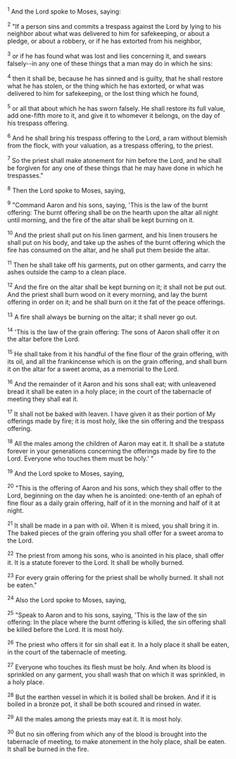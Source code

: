 <sup>1</sup> 
And the Lord spoke to Moses, saying: 

<sup>2</sup> 
"If a person sins and commits a trespass against the Lord by lying to his neighbor about what was delivered to him for safekeeping, or about a pledge, or about a robbery, or if he has extorted from his neighbor, 

<sup>3</sup> 
or if he has found what was lost and lies concerning it, and swears falsely--in any one of these things that a man may do in which he sins: 

<sup>4</sup> 
then it shall be, because he has sinned and is guilty, that he shall restore what he has stolen, or the thing which he has extorted, or what was delivered to him for safekeeping, or the lost thing which he found, 

<sup>5</sup> 
or all that about which he has sworn falsely. He shall restore its full value, add one-fifth more to it, and give it to whomever it belongs, on the day of his trespass offering. 

<sup>6</sup> 
And he shall bring his trespass offering to the Lord, a ram without blemish from the flock, with your valuation, as a trespass offering, to the priest. 

<sup>7</sup> 
So the priest shall make atonement for him before the Lord, and he shall be forgiven for any one of these things that he may have done in which he trespasses." 

<sup>8</sup> 
Then the Lord spoke to Moses, saying, 

<sup>9</sup> 
"Command Aaron and his sons, saying, 'This is the law of the burnt offering: The burnt offering shall be on the hearth upon the altar all night until morning, and the fire of the altar shall be kept burning on it. 

<sup>10</sup> 
And the priest shall put on his linen garment, and his linen trousers he shall put on his body, and take up the ashes of the burnt offering which the fire has consumed on the altar, and he shall put them beside the altar. 

<sup>11</sup> 
Then he shall take off his garments, put on other garments, and carry the ashes outside the camp to a clean place. 

<sup>12</sup> 
And the fire on the altar shall be kept burning on it; it shall not be put out. And the priest shall burn wood on it every morning, and lay the burnt offering in order on it; and he shall burn on it the fat of the peace offerings. 

<sup>13</sup> 
A fire shall always be burning on the altar; it shall never go out.

<sup>14</sup> 
'This is the law of the grain offering: The sons of Aaron shall offer it on the altar before the Lord. 

<sup>15</sup> 
He shall take from it his handful of the fine flour of the grain offering, with its oil, and all the frankincense which is on the grain offering, and shall burn it on the altar for a sweet aroma, as a memorial to the Lord. 

<sup>16</sup> 
And the remainder of it Aaron and his sons shall eat; with unleavened bread it shall be eaten in a holy place; in the court of the tabernacle of meeting they shall eat it. 

<sup>17</sup> 
It shall not be baked with leaven. I have given it as their portion of My offerings made by fire; it is most holy, like the sin offering and the trespass offering. 

<sup>18</sup> 
All the males among the children of Aaron may eat it. It shall be a statute forever in your generations concerning the offerings made by fire to the Lord. Everyone who touches them must be holy.' " 

<sup>19</sup> 
And the Lord spoke to Moses, saying, 

<sup>20</sup> 
"This is the offering of Aaron and his sons, which they shall offer to the Lord, beginning on the day when he is anointed: one-tenth of an ephah of fine flour as a daily grain offering, half of it in the morning and half of it at night. 

<sup>21</sup> 
It shall be made in a pan with oil. When it is mixed, you shall bring it in. The baked pieces of the grain offering you shall offer for a sweet aroma to the Lord. 

<sup>22</sup> 
The priest from among his sons, who is anointed in his place, shall offer it. It is a statute forever to the Lord. It shall be wholly burned. 

<sup>23</sup> 
For every grain offering for the priest shall be wholly burned. It shall not be eaten." 

<sup>24</sup> 
Also the Lord spoke to Moses, saying, 

<sup>25</sup> 
"Speak to Aaron and to his sons, saying, 'This is the law of the sin offering: In the place where the burnt offering is killed, the sin offering shall be killed before the Lord. It is most holy. 

<sup>26</sup> 
The priest who offers it for sin shall eat it. In a holy place it shall be eaten, in the court of the tabernacle of meeting. 

<sup>27</sup> 
Everyone who touches its flesh must be holy. And when its blood is sprinkled on any garment, you shall wash that on which it was sprinkled, in a holy place. 

<sup>28</sup> 
But the earthen vessel in which it is boiled shall be broken. And if it is boiled in a bronze pot, it shall be both scoured and rinsed in water. 

<sup>29</sup> 
All the males among the priests may eat it. It is most holy. 

<sup>30</sup> 
But no sin offering from which any of the blood is brought into the tabernacle of meeting, to make atonement in the holy place, shall be eaten. It shall be burned in the fire.